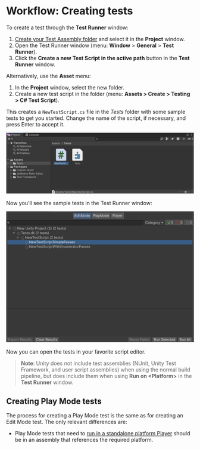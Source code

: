 # Workflow: Creating tests

To create a test through the **Test Runner** window:

1. [Create your Test Assembly folder](./workflow-create-test-assembly.md) and select it in the **Project** window.
2. Open the Test Runner window (menu: **Window** > **General** > **Test Runner**).
3. Click the **Create a new Test Script in the active path** button in the **Test Runner** window.

Alternatively, use the **Asset** menu:

1. In the **Project** window, select the new folder.
2. Create a new test script in the folder (menu: **Assets > Create > Testing > C# Test Script**).

This creates a `NewTestScript.cs` file in the *Tests* folder with some sample tests to get you started. Change the name of the script, if necessary, and press Enter to accept it.

![NewTestScript.cs](./images/new-test-script.png)

Now you’ll see the sample tests in the Test Runner window:

![Sample tests](./images/sample-test-tree.png)

Now you can open the tests in your favorite script editor.

> **Note**: Unity does not include test assemblies (NUnit, Unity Test Framework, and user script assemblies) when using the normal build pipeline, but does include them when using **Run on &lt;Platform&gt;** in the **Test Runner** window.

## Creating Play Mode tests

The process for creating a Play Mode test is the same as for creating an Edit Mode test. The only relevant differences are:

* Play Mode tests that need to [run in a standalone platform Player](./workflow-run-playmode-test-standalone.md) should be in an assembly that references the required platform.

